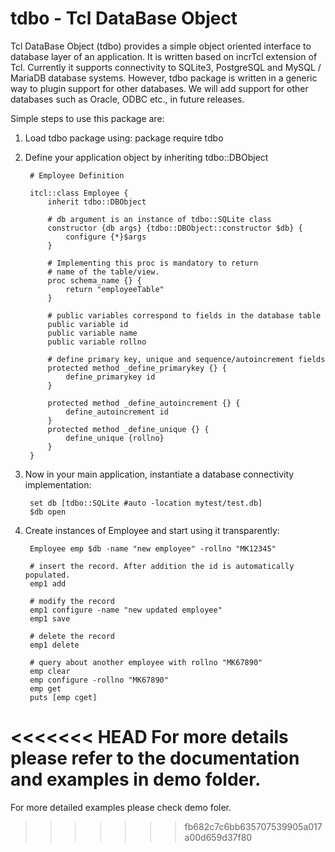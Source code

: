 tdbo - Tcl DataBase Object
==========================

Tcl DataBase Object (tdbo) provides a simple object oriented interface to database layer of an application. It is written based on incrTcl extension of Tcl. Currently it supports connectivity to SQLite3, PostgreSQL and MySQL / MariaDB database systems. However, tdbo package is written in a generic way to plugin support for other databases. We will add support for other databases such as Oracle, ODBC etc., in future releases.

Simple steps to use this package are:

1. Load tdbo package using:
		package require tdbo

2. Define your application object by inheriting tdbo::DBObject

		# Employee Definition

		itcl::class Employee {
			inherit tdbo::DBObject

			# db argument is an instance of tdbo::SQLite class
			constructor {db args} {tdbo::DBObject::constructor $db} {
				configure {*}$args
			}

			# Implementing this proc is mandatory to return
			# name of the table/view.
			proc schema_name {} {
				return "employeeTable"
			}

			# public variables correspond to fields in the database table
			public variable id
			public variable name
			public variable rollno

			# define primary key, unique and sequence/autoincrement fields
			protected method _define_primarykey {} {
				define_primarykey id  
			}

			protected method _define_autoincrement {} {
				define_autoincrement id
			}
			protected method _define_unique {} {
				define_unique {rollno}
			}
		}

3. Now in your main application, instantiate a database connectivity implementation:

		set db [tdbo::SQLite #auto -location mytest/test.db]
		$db open

4. Create instances of Employee and start using it transparently:

		Employee emp $db -name "new employee" -rollno "MK12345" 
	
		# insert the record. After addition the id is automatically populated.
		emp1 add
	
		# modify the record
		emp1 configure -name "new updated employee"
		emp1 save
	
		# delete the record
		emp1 delete	
	
		# query about another employee with rollno "MK67890"
		emp clear
		emp configure -rollno "MK67890"
		emp get
		puts [emp cget]


<<<<<<< HEAD
For more details please refer to the documentation and examples in demo folder.
=======
For more detailed examples please check demo foler.
>>>>>>> fb682c7c6bb635707539905a017a00d659d37f80

